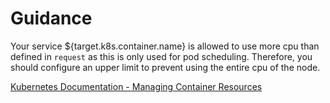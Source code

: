 # Guidance

Your service ${target.k8s.container.name} is allowed to use more cpu than defined in 
```request``` as this is only used for pod scheduling. Therefore, you should configure an
upper limit to prevent using the entire cpu of the node.

[Kubernetes Documentation - Managing Container Resources](https://kubernetes.io/docs/concepts/configuration/manage-resources-containers/)